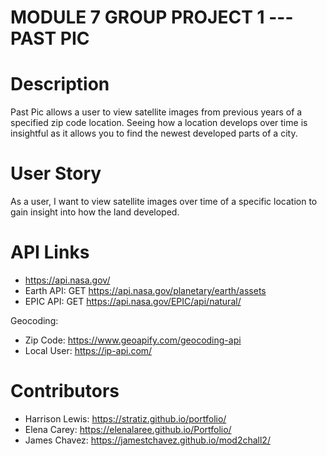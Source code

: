 
# MODULE 7 GROUP PROJECT 1 --- PAST PIC

# Description
Past Pic allows a user to view satellite images from previous years of a specified zip code location.
Seeing how a location develops over time is insightful as it allows you to find the newest developed parts of a city.

# User Story
As a user, I want to view satellite images over time of a specific location to gain insight into how the land developed.

# API Links
* https://api.nasa.gov/
* Earth API: GET https://api.nasa.gov/planetary/earth/assets
* EPIC API: GET https://api.nasa.gov/EPIC/api/natural/

Geocoding: 
* Zip Code: https://www.geoapify.com/geocoding-api
* Local User: https://ip-api.com/

# Contributors
* Harrison Lewis: https://stratiz.github.io/portfolio/
* Elena Carey: https://elenalaree.github.io/Portfolio/
* James Chavez: https://jamestchavez.github.io/mod2chall2/